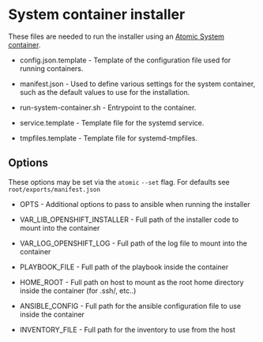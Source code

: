 # System container installer

These files are needed to run the installer using an [Atomic System container](http://www.projectatomic.io/blog/2016/09/intro-to-system-containers/).

* config.json.template - Template of the configuration file used for running containers.

* manifest.json - Used to define various settings for the system container, such as the default values to use for the installation. 

* run-system-container.sh - Entrypoint to the container.

* service.template - Template file for the systemd service.

* tmpfiles.template - Template file for systemd-tmpfiles.

## Options

These options may be set via the ``atomic`` ``--set`` flag. For defaults see ``root/exports/manifest.json``

* OPTS - Additional options to pass to ansible when running the installer

* VAR_LIB_OPENSHIFT_INSTALLER - Full path of the installer code to mount into the container

* VAR_LOG_OPENSHIFT_LOG - Full path of the log file to mount into the container

* PLAYBOOK_FILE - Full path of the playbook inside the container

* HOME_ROOT - Full path on host to mount as the root home directory inside the container (for .ssh/, etc..)

* ANSIBLE_CONFIG - Full path for the ansible configuration file to use inside the container

* INVENTORY_FILE - Full path for the inventory to use from the host
